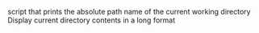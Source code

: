  script that prints the absolute path name of the current working directory
Display current directory contents in a long format
